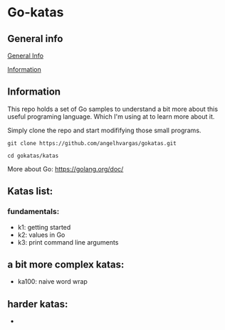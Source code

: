 # Go-katas

## General info

[General Info](#general-info)

[Information](#information)

## Information

This repo holds a set of Go samples to understand a bit more about this useful programing language. Which I'm using at to learn more about it.

Simply clone the repo and start modififying those small programs.

```
git clone https://github.com/angelhvargas/gokatas.git

cd gokatas/katas
```

More about Go: https://golang.org/doc/

## Katas list:

### fundamentals:

- k1: getting started
- k2: values in Go
- k3: print command line arguments

## a bit more complex katas:

- ka100: naive word wrap

## harder katas: 

-
